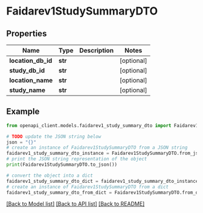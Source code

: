 # Faidarev1StudySummaryDTO


## Properties

Name | Type | Description | Notes
------------ | ------------- | ------------- | -------------
**location_db_id** | **str** |  | [optional] 
**study_db_id** | **str** |  | [optional] 
**location_name** | **str** |  | [optional] 
**study_name** | **str** |  | [optional] 

## Example

```python
from openapi_client.models.faidarev1_study_summary_dto import Faidarev1StudySummaryDTO

# TODO update the JSON string below
json = "{}"
# create an instance of Faidarev1StudySummaryDTO from a JSON string
faidarev1_study_summary_dto_instance = Faidarev1StudySummaryDTO.from_json(json)
# print the JSON string representation of the object
print(Faidarev1StudySummaryDTO.to_json())

# convert the object into a dict
faidarev1_study_summary_dto_dict = faidarev1_study_summary_dto_instance.to_dict()
# create an instance of Faidarev1StudySummaryDTO from a dict
faidarev1_study_summary_dto_from_dict = Faidarev1StudySummaryDTO.from_dict(faidarev1_study_summary_dto_dict)
```
[[Back to Model list]](../README.md#documentation-for-models) [[Back to API list]](../README.md#documentation-for-api-endpoints) [[Back to README]](../README.md)


